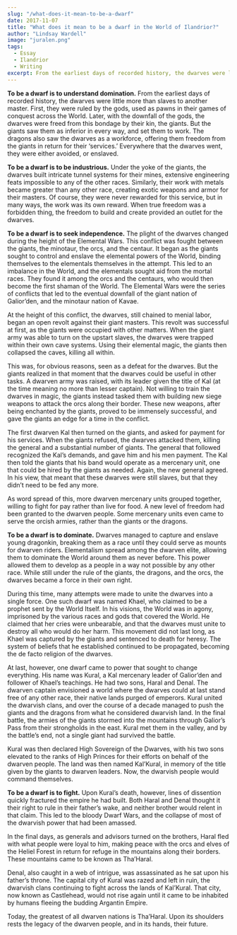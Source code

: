 ```yaml
---
slug: "/what-does-it-mean-to-be-a-dwarf"
date: 2017-11-07
title: "What does it mean to be a dwarf in the World of Ilandrior?"
author: "Lindsay Wardell"
image: "juralen.png"
tags:
  - Essay
  - Ilandrior
  - Writing
excerpt: From the earliest days of recorded history, the dwarves were little more than slaves to another master.
---
```

**To be a dwarf is to understand domination.** From the earliest days of recorded history, the dwarves were little more than slaves to another master. First, they were ruled by the gods, used as pawns in their games of conquest across the World. Later, with the downfall of the gods, the dwarves were freed from this bondage by their kin, the giants. But the giants saw them as inferior in every way, and set them to work. The dragons also saw the dwarves as a workforce, offering them freedom from the giants in return for their ‘services.’ Everywhere that the dwarves went, they were either avoided, or enslaved.

**To be a dwarf is to be industrious.** Under the yoke of the giants, the dwarves built intricate tunnel systems for their mines, extensive engineering feats impossible to any of the other races. Similarly, their work with metals became greater than any other race, creating exotic weapons and armor for their masters. Of course, they were never rewarded for this service, but in many ways, the work was its own reward. When true freedom was a forbidden thing, the freedom to build and create provided an outlet for the dwarves.

**To be a dwarf is to seek independence.** The plight of the dwarves changed during the height of the Elemental Wars. This conflict was fought between the giants, the minotaur, the orcs, and the centaur. It began as the giants sought to control and enslave the elemental powers of the World, binding themselves to the elementals themselves in the attempt. This led to an imbalance in the World, and the elementals sought aid from the mortal races. They found it among the orcs and the centaurs, who would then become the first shaman of the World. The Elemental Wars were the series of conflicts that led to the eventual downfall of the giant nation of Galior’den, and the minotaur nation of Kavae.

At the height of this conflict, the dwarves, still chained to menial labor, began an open revolt against their giant masters. This revolt was successful at first, as the giants were occupied with other matters. When the giant army was able to turn on the upstart slaves, the dwarves were trapped within their own cave systems. Using their elemental magic, the giants then collapsed the caves, killing all within.

This was, for obvious reasons, seen as a defeat for the dwarves. But the giants realized in that moment that the dwarves could be useful in other tasks. A dwarven army was raised, with its leader given the title of Kal (at the time meaning no more than lesser captain). Not willing to train the dwarves in magic, the giants instead tasked them with building new siege weapons to attack the orcs along their border. These new weapons, after being enchanted by the giants, proved to be immensely successful, and gave the giants an edge for a time in the conflict.

The first dwarven Kal then turned on the giants, and asked for payment for his services. When the giants refused, the dwarves attacked them, killing the general and a substantial number of giants. The general that followed recognized the Kal’s demands, and gave him and his men payment. The Kal then told the giants that his band would operate as a mercenary unit, one that could be hired by the giants as needed. Again, the new general agreed. In his view, that meant that these dwarves were still slaves, but that they didn’t need to be fed any more.

As word spread of this, more dwarven mercenary units grouped together, willing to fight for pay rather than live for food. A new level of freedom had been granted to the dwarven people. Some mercenary units even came to serve the orcish armies, rather than the giants or the dragons.

**To be a dwarf is to dominate.** Dwarves managed to capture and enslave young dragonkin, breaking them as a race until they could serve as mounts for dwarven riders. Elementalism spread among the dwarven elite, allowing them to dominate the World around them as never before. This power allowed them to develop as a people in a way not possible by any other race. While still under the rule of the giants, the dragons, and the orcs, the dwarves became a force in their own right.

During this time, many attempts were made to unite the dwarves into a single force. One such dwarf was named Khael, who claimed to be a prophet sent by the World Itself. In his visions, the World was in agony, imprisoned by the various races and gods that covered the World. He claimed that her cries were unbearable, and that the dwarves must unite to destroy all who would do her harm. This movement did not last long, as Khael was captured by the giants and sentenced to death for heresy. The system of beliefs that he established continued to be propagated, becoming the de facto religion of the dwarves.

At last, however, one dwarf came to power that sought to change everything. His name was Kural, a Kal mercenary leader of Galior’den and follower of Khael’s teachings. He had two sons, Haral and Denal. The dwarven captain envisioned a world where the dwarves could at last stand free of any other race, their native lands purged of emperors. Kural united the dwarvish clans, and over the course of a decade managed to push the giants and the dragons from what he considered dwarvish land. In the final battle, the armies of the giants stormed into the mountains through Galior’s Pass from their strongholds in the east. Kural met them in the valley, and by the battle’s end, not a single giant had survived the battle.

Kural was then declared High Sovereign of the Dwarves, with his two sons elevated to the ranks of High Princes for their efforts on behalf of the dwarven people. The land was then named Kal’Kural, in memory of the title given by the giants to dwarven leaders. Now, the dwarvish people would command themselves.

**To be a dwarf is to fight.** Upon Kural’s death, however, lines of dissention quickly fractured the empire he had built. Both Haral and Denal thought it their right to rule in their father’s wake, and neither brother would relent in that claim. This led to the bloody Dwarf Wars, and the collapse of most of the dwarvish power that had been amassed.

In the final days, as generals and advisors turned on the brothers, Haral fled with what people were loyal to him, making peace with the orcs and elves of the Heliel Forest in return for refuge in the mountains along their borders. These mountains came to be known as Tha’Haral.

Denal, also caught in a web of intrigue, was assassinated as he sat upon his father’s throne. The capital city of Kural was razed and left in ruin, the dwarvish clans continuing to fight across the lands of Kal’Kural. That city, now known as Castlehead, would not rise again until it came to be inhabited by humans fleeing the budding Argantin Empire.

Today, the greatest of all dwarven nations is Tha’Haral. Upon its shoulders rests the legacy of the dwarven people, and in its hands, their future.